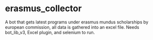 # erasmus_collector
A bot that gets latest programs under erasmus mundus scholarships by european commission, all data is gathered into an excel file. Needs bot_lib_v3, Excel plugin, and selenium to run.
